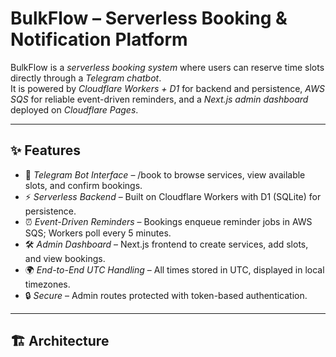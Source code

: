 # BulkFlow – Serverless Booking & Notification Platform

BulkFlow is a *serverless booking system* where users can reserve time slots directly through a *Telegram chatbot*.  
It is powered by *Cloudflare Workers + D1* for backend and persistence, *AWS SQS* for reliable event-driven reminders, and a *Next.js admin dashboard* deployed on *Cloudflare Pages*.

---

## ✨ Features
- 📱 *Telegram Bot Interface* – /book to browse services, view available slots, and confirm bookings.
- ⚡ *Serverless Backend* – Built on Cloudflare Workers with D1 (SQLite) for persistence.
- ⏰ *Event-Driven Reminders* – Bookings enqueue reminder jobs in AWS SQS; Workers poll every 5 minutes.
- 🛠 *Admin Dashboard* – Next.js frontend to create services, add slots, and view bookings.
- 🌍 *End-to-End UTC Handling* – All times stored in UTC, displayed in local timezones.
- 🔒 *Secure* – Admin routes protected with token-based authentication.

---

## 🏗 Architecture
